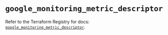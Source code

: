 # `google_monitoring_metric_descriptor`

Refer to the Terraform Registry for docs: [`google_monitoring_metric_descriptor`](https://registry.terraform.io/providers/hashicorp/google/6.46.0/docs/resources/monitoring_metric_descriptor).
